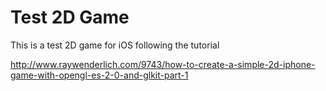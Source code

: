 Test 2D Game
=============

This is a test 2D game for iOS following the tutorial

http://www.raywenderlich.com/9743/how-to-create-a-simple-2d-iphone-game-with-opengl-es-2-0-and-glkit-part-1